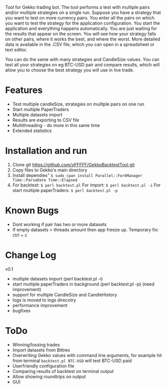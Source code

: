 Tool for Gekko trading bot. The tool performs a test with multiple pairs and/or multiple strategies on a single run. Suppose you have a strategy that you want to test on more currency pairs. You enter all the pairs on which you want to test the strategy for the application configuration. You start the application and everything happens automatically. You are just waiting for the results that appear on the screen. You will see how your strategy falls on other pairs, where it works the best, and where the worst. More detailed data is available in the .CSV file, which you can open in a spreadsheet or text editor.

You can do the same with many strategies and CandleSize values. You can test all your strategies on eg BTC-USD pair and compare results, which will allow you to choose the best strategy you will use in live trade.

# Features
- Test multiple candleSize, strategies on mulitple pairs on one run
- Start multiple PaperTraders
- Multiple datasets import
- Results are exporting to CSV file
- Multithreading - do more in this same time
- Extended statistics

# Installation and run
1. Clone git https://github.com/xFFFFF/GekkoBacktestTool.git
2. Copy files to Gekko's main directory
3. Install dependies"
`$ sudo cpan install Parallel::ForkManager Time::ParseDate Time::Elapsed`
4. For backtest:
`$ perl backtest.pl`
For import:
`$ perl backtest.pl -i`
For start multiple paperTraders:
`$ perl backtest.pl -p`

# Known Bugs
- Dont working if pair has two or more datasets
- If empty datasets > threads amount then app freeze up. Temporary fix: ctrl + c

# Change Log
v0.1
- multiple datasets import (perl backtest.pl -i)
- start multiple paperTraders in background (perl backtest.pl -p) (need improvement)
- support for multiple CandleSize and CandleHistory
- logs is moved to logs direcotry
- performance improvement
- bugfixes

# ToDo
- Winning/lossing trades
- Import datasets from Bittrex
- Overwriting Gekko values with command line arguments, for example hit from terminal `backtest.pl BTC-USD` will test BTC-USD paid
- Userfriendly configuration file
- Comparing results of backtest on terminal output
- Allow showing roundtrips on output
- GUI
